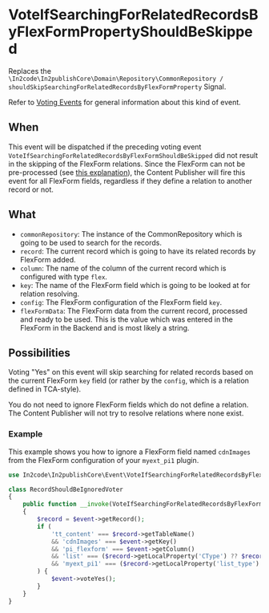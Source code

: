 # VoteIfSearchingForRelatedRecordsByFlexFormPropertyShouldBeSkipped

Replaces the
`\In2code\In2publishCore\Domain\Repository\CommonRepository / shouldSkipSearchingForRelatedRecordsByFlexFormProperty`
Signal.

Refer to [Voting Events](Voting-Events.md) for general information about this kind of event.

## When

This event will be dispatched if the preceding voting event `VoteIfSearchingForRelatedRecordsByFlexFormShouldBeSkipped`
did not result in the skipping of the FlexForm relations. Since the FlexForm can not be pre-processed (see
[this explanation](VoteIfSearchingForRelatedRecordsByFlexFormShouldBeSkipped.md#When)), the Content Publisher will fire
this event for all FlexForm fields, regardless if they define a relation to another record or not.

## What

* `commonRepository`: The instance of the CommonRepository which is going to be used to search for the records.
* `record`: The current record which is going to have its related records by FlexForm added.
* `column`: The name of the column of the current record which is configured with type `flex`.
* `key`: The name of the FlexForm field which is going to be looked at for relation resolving.
* `config`: The FlexForm configuration of the FlexForm field `key`.
* `flexFormData`: The FlexForm data from the current record, processed and ready to be used. This is the value which was
  entered in the FlexForm in the Backend and is most likely a string.

## Possibilities

Voting "Yes" on this event will skip searching for related records based on the current FlexForm `key` field (or rather
by the `config`, which is a relation defined in TCA-style).

You do not need to ignore FlexForm fields which do not define a relation. The Content Publisher will not try to resolve
relations where none exist.

### Example

This example shows you how to ignore a FlexForm field named `cdnImages` from the FlexForm configuration of
your `myext_pi1` plugin.

```php
use In2code\In2publishCore\Event\VoteIfSearchingForRelatedRecordsByFlexFormPropertyShouldBeSkipped;

class RecordShouldBeIgnoredVoter
{
    public function __invoke(VoteIfSearchingForRelatedRecordsByFlexFormPropertyShouldBeSkipped $event): void
    {
        $record = $event->getRecord();
        if (
            'tt_content' === $record->getTableName()
            && 'cdnImages' === $event->getKey()
            && 'pi_flexform' === $event->getColumn()
            && 'list' === ($record->getLocalProperty('CType') ?? $record->getForeignProperty('CType'))
            && 'myext_pi1' === ($record->getLocalProperty('list_type') ?? $record->getForeignProperty('list_type'))
        ) {
            $event->voteYes();
        }
    }
}
```
